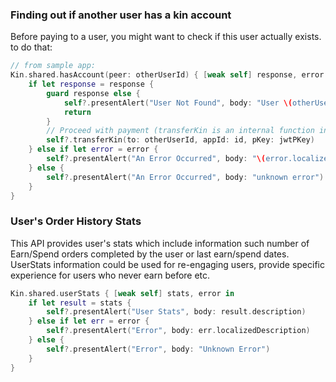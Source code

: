### Finding out if another user has a kin account ###

Before paying to a user, you might want to check if this user actually exists. to do that:

```swift
// from sample app:
Kin.shared.hasAccount(peer: otherUserId) { [weak self] response, error in
    if let response = response {
        guard response else {
            self?.presentAlert("User Not Found", body: "User \(otherUserId) could not be found. Make sure the receiving user has activated kin, and in on the same environment as this user")
            return
        }
        // Proceed with payment (transferKin is an internal function in the sample app)
        self?.transferKin(to: otherUserId, appId: id, pKey: jwtPKey)
    } else if let error = error {
        self?.presentAlert("An Error Occurred", body: "\(error.localizedDescription)")
    } else {
        self?.presentAlert("An Error Occurred", body: "unknown error")
    }
}
```

### User's Order History Stats ###

This API provides user's stats which include information such number of Earn/Spend orders completed by the user or last earn/spend dates.
UserStats information could be used for re-engaging users, provide specific experience for users who never earn before etc.

```swift
Kin.shared.userStats { [weak self] stats, error in
    if let result = stats {
        self?.presentAlert("User Stats", body: result.description)
    } else if let err = error {
        self?.presentAlert("Error", body: err.localizedDescription)
    } else {
        self?.presentAlert("Error", body: "Unknown Error")
    }
}
```
